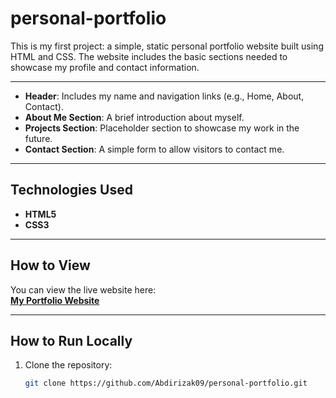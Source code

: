 # personal-portfolio

This is my first project: a simple, static personal portfolio website built using HTML and CSS. The website includes the basic sections needed to showcase my profile and contact information.

---

- **Header**: Includes my name and navigation links (e.g., Home, About, Contact).
- **About Me Section**: A brief introduction about myself.
- **Projects Section**: Placeholder section to showcase my work in the future.
- **Contact Section**: A simple form to allow visitors to contact me.
---

## Technologies Used
- **HTML5**
- **CSS3**

---

## How to View
You can view the live website here:  
[**My Portfolio Website**](https://Abdirizak09.github.io/personal-portfolio)

---

## How to Run Locally
1. Clone the repository:
   ```bash
   git clone https://github.com/Abdirizak09/personal-portfolio.git
